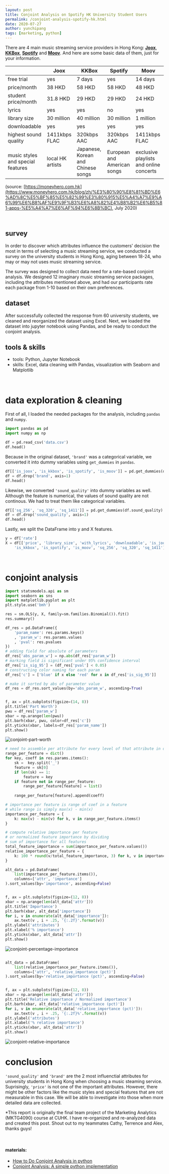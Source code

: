 ```yaml
---
layout: post
title: Conjoint Analysis on Spotify HK University Student Users
permalink: /conjoint-analysis-spotify-hk.html
date: 2020-07-27
author: yunchipang
tags: [marketing, python]
---
```


There are 4 main music streaming service providers in Hong Kong: **[Joox](https://www.joox.com)**, **[KKBox](https://www.kkbox.com)**, **[Spotify](https://www.spotify.com)** and **[Moov](https://moov.hk)**. And here are some basic data of them, just for your information.

|     | Joox | KKBox | Spotify | Moov |
| --- | --- | --- | --- | --- |
| free trial | yes | 7 days  | yes | 14 days |
| price/month | 38 HKD | 58 HKD | 58 HKD | 48 HKD |
| student price/month | 31.8 HKD | 29 HKD | 29 HKD | 24 HKD |
| lyrics | yes | yes | no | yes |
| library size | 30 million | 40 million | 30 million | 1 million |
| downloadable | yes | yes | yes | yes |
| highest sound quality | 1411kbps FLAC | 320kbps AAC | 320kbps AAC |  1411kbps FLAC |
| music styles and special features | local HK artists | Japanese, Korean and Chinese songs | European and American songs | exclusive playlists and online concerts |

(source: [https://moneyhero.com.hk](https://www.moneyhero.com.hk/blog/zh/%E3%80%90%E8%81%BD%E6%AD%8C%E5%BF%85%E5%82%99%E3%80%915%E5%A4%A7%E9%A6%99%E6%B8%AF%E9%9F%B3%E6%A8%82%E4%B8%B2%E6%B5%81-apps-%E5%A4%A7%E6%AF%94%E6%8B%BC), July 2020)

<br/>

## survey

In order to discover which attributes influence the customers' decision the most in terms of selecting a music streaming service, we conducted a survey on the university students in Hong Kong, aging between 18-24, who may or may not uses music streaming service.

The survey was designed to collect data need for a rate-based conjoint analysis. We designed 12 imaginary music streaming service packages, including the attributes mentioned above, and had our participants rate each package from 1-10 based on their own preferences.

## dataset

After successfully collected the response from 60 university students, we cleaned and reorganized the dataset using Excel. Next, we loaded the dataset into jupyter notebook using Pandas, and be ready to conduct the conjoint analysis.

## tools & skills

- tools: Python, Jupyter Notebook
- skills: Excel, data cleaning with Pandas, visualization with Seaborn and Matplotlib

<br/>

# data exploration & cleaning
First of all, I loaded the needed packages for the analysis, including `pandas` and `numpy`.

```python
import pandas as pd
import numpy as np

df = pd.read_csv('data.csv')
df.head()
```

Because in the original dataset, `'brand'` was a categorical variable, we converted it into dummy variables using `get_dummies` in `pandas`.

```python
df[['is_joox', 'is_kkbox', 'is_spotify', 'is_moov']] = pd.get_dummies(df.brand)
df = df.drop('brand', axis=1)
df.head()
```

Likewise, we converted `'sound_quality'` into dummy variables as well. Although the feature is numerical, the values of sound quality are not continous. We had to treat them like categorical variables.

```python
df[['sq_256', 'sq_320', 'sq_1411']] = pd.get_dummies(df.sound_quality)
df = df.drop('sound_quality', axis=1)
df.head()
```

Lastly, we split the DataFrame into y and X features.

```python
y = df['rate']
X = df[['price', 'library_size', 'with_lyrics', 'downloadable', 'is_joox', 
	'is_kkbox', 'is_spotify', 'is_moov', 'sq_256', 'sq_320', 'sq_1411']]
```

<br/>

# conjoint analysis

```python
import statsmodels.api as sm
import seaborn as sns
import matplotlib.pyplot as plt
plt.style.use('bmh')
```

```python
res = sm.OLS(y, X, family=sm.families.Binomial()).fit()
res.summary()
```

```python
df_res = pd.DataFrame({
    'param_name': res.params.keys()
    , 'param_w': res.params.values
    , 'pval': res.pvalues
})
# adding field for absolute of parameters
df_res['abs_param_w'] = np.abs(df_res['param_w'])
# marking field is significant under 95% confidence interval
df_res['is_sig_95'] = (df_res['pval'] < 0.05)
# constructing color naming for each param
df_res['c'] = ['blue' if x else 'red' for x in df_res['is_sig_95']]

# make it sorted by abs of parameter value
df_res = df_res.sort_values(by='abs_param_w', ascending=True)
```

```python

f, ax = plt.subplots(figsize=(14, 8))
plt.title('Part Worth')
pwu = df_res['param_w']
xbar = np.arange(len(pwu))
plt.barh(xbar, pwu, color=df_res['c'])
plt.yticks(xbar, labels=df_res['param_name'])
plt.show()
```
![conjoint-part-worth](/assets/images/2020-07-27-conjoint-part-worth.png)

```python
# need to assemble per attribute for every level of that attribute in dicionary
range_per_feature = dict()
for key, coeff in res.params.items():
    sk =  key.split('_')
    feature = sk[0]
    if len(sk) == 1:
        feature = key
    if feature not in range_per_feature:
        range_per_feature[feature] = list()
        
    range_per_feature[feature].append(coeff)
```

```python
# importance per feature is range of coef in a feature
# while range is simply max(x) - min(x)
importance_per_feature = {
    k: max(v) - min(v) for k, v in range_per_feature.items()
}

# compute relative importance per feature
# or normalized feature importance by dividing 
# sum of importance for all features
total_feature_importance = sum(importance_per_feature.values())
relative_importance_per_feature = {
    k: 100 * round(v/total_feature_importance, 3) for k, v in importance_per_feature.items()
}
```

```python
alt_data = pd.DataFrame(
    list(importance_per_feature.items()), 
    columns=['attr', 'importance']
).sort_values(by='importance', ascending=False)


f, ax = plt.subplots(figsize=(12, 8))
xbar = np.arange(len(alt_data['attr']))
plt.title('Importance')
plt.barh(xbar, alt_data['importance'])
for i, v in enumerate(alt_data['importance']):
    ax.text(v , i + .25, '{:.2f}'.format(v))
plt.ylabel('attributes')
plt.xlabel('% importance')
plt.yticks(xbar, alt_data['attr'])
plt.show()
```

![conjoint-percentage-importance](/assets/images/2020-07-27-conjoint-importance-1.png)

```python

alt_data = pd.DataFrame(
    list(relative_importance_per_feature.items()), 
    columns=['attr', 'relative_importance (pct)']
).sort_values(by='relative_importance (pct)', ascending=False)


f, ax = plt.subplots(figsize=(12, 8))
xbar = np.arange(len(alt_data['attr']))
plt.title('Relative importance / Normalized importance')
plt.barh(xbar, alt_data['relative_importance (pct)'])
for i, v in enumerate(alt_data['relative_importance (pct)']):
    ax.text(v , i + .25, '{:.2f}%'.format(v))
plt.ylabel('attributes')
plt.xlabel('% relative importance')
plt.yticks(xbar, alt_data['attr'])
plt.show()
```

![conjoint-relative-importance](/assets/images/2020-07-27-conjoint-importance-2.png)


# conclusion

`'sound_quality'` and `'brand'` are the 2 most influenctial attributes for university students in Hong Kong when choosing a music steaming service. Suprisingly, `'price'` is not one of the important attributes. However, there might be other factors like the music styles and special features that are not measurable in this case. We will be able to investigate into those when more detailed data are collected.

*This report is originally the final team project of the Marketing Analytics (MKTG4090) course at CUHK. I have re-organized and re-analyzed data and created this post. Shout out to my teammates Cathy, Terrence and Alex, thanks guys!

<br/>

#### materials:

- [How to Do Conjoint Analysis in python](https://ariepratama.github.io/How-to-do-conjoint-analysis-in-python/)
- [Conjoint Analysis: A simple python implementation](https://www.linkedin.com/pulse/conjoint-analysis-simple-python-implementation-prajwal-sreenivas/)

<br/>



